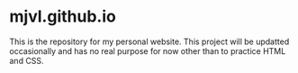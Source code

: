 # mjvl.github.io
This is the repository for my personal website. This project will be updatted occasionally and has no real purpose for now other than to practice HTML and CSS.

